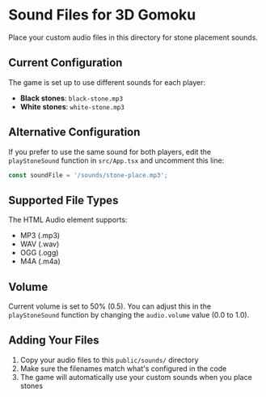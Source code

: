 # Sound Files for 3D Gomoku

Place your custom audio files in this directory for stone placement sounds.

## Current Configuration

The game is set up to use different sounds for each player:
- **Black stones**: `black-stone.mp3` 
- **White stones**: `white-stone.mp3`

## Alternative Configuration

If you prefer to use the same sound for both players, edit the `playStoneSound` function in `src/App.tsx` and uncomment this line:
```javascript
const soundFile = '/sounds/stone-place.mp3';
```

## Supported File Types

The HTML Audio element supports:
- MP3 (.mp3)
- WAV (.wav) 
- OGG (.ogg)
- M4A (.m4a)

## Volume

Current volume is set to 50% (0.5). You can adjust this in the `playStoneSound` function by changing the `audio.volume` value (0.0 to 1.0).

## Adding Your Files

1. Copy your audio files to this `public/sounds/` directory
2. Make sure the filenames match what's configured in the code
3. The game will automatically use your custom sounds when you place stones